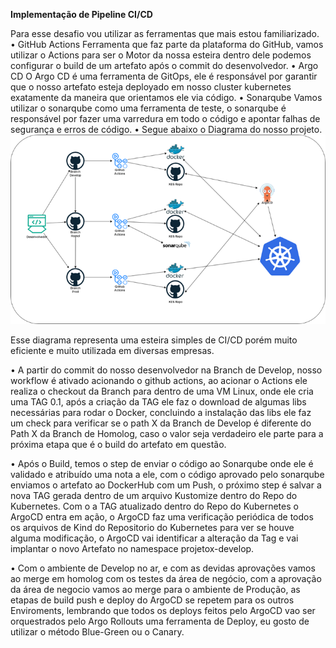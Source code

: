 **Implementação de Pipeline CI/CD**

Para esse desafio vou utilizar as ferramentas que mais estou familiarizado.
•	GitHub Actions
Ferramenta que faz parte da plataforma do GitHub, vamos utilizar o Actions para ser o Motor da nossa esteira dentro dele podemos configurar o build de um artefato após o commit do desenvolvedor.
•	Argo CD
O Argo CD é uma ferramenta de GitOps, ele é responsável por garantir que o nosso artefato esteja deployado em nosso cluster kubernetes exatamente da maneira que orientamos ele via código.
•	Sonarqube
Vamos utilizar o sonarqube como uma ferramenta de teste, o sonarqube é responsável por fazer uma varredura em todo o código e apontar falhas de segurança e erros de código.
•	Segue abaixo o Diagrama do nosso projeto.
![alt text](workflow.png)

Esse diagrama representa uma esteira simples de CI/CD porém muito eficiente e muito utilizada em diversas empresas.
    
•	A partir do commit do nosso desenvolvedor na Branch de Develop, nosso workflow é ativado acionando o github actions, ao acionar o Actions ele realiza o checkout da Branch para dentro de uma VM Linux, onde ele cria uma TAG 0.1, após a criação da TAG ele faz o download de algumas libs necessárias para rodar o Docker, concluindo a instalação das libs ele faz um check para verificar se o path X da Branch de Develop é diferente do Path X da Branch de Homolog, caso o valor seja verdadeiro ele parte para a próxima etapa que é o build do artefato em questão.

•	Após o Build, temos o step de enviar o código ao Sonarqube onde ele é validado e atribuído uma nota a ele, com o código aprovado pelo sonarqube enviamos o artefato ao DockerHub com um Push, o próximo step é salvar a nova TAG gerada dentro de um arquivo Kustomize dentro do Repo do Kubernetes.
Com o a TAG atualizado dentro do Repo do Kubernetes o ArgoCD entra em ação, o ArgoCD faz uma verificação periódica de todos os arquivos de Kind do Repositorio do Kubernetes para ver se houve alguma modificação, o ArgoCD vai identificar a alteração da Tag e vai implantar o novo Artefato no namespace projetox-develop.

•	Com o ambiente de Develop no ar, e com as devidas aprovações vamos ao merge em homolog com os testes da área de negócio, com a aprovação da área de negocio vamos ao merge para o ambiente de Produção, as etapas de build push e deploy do ArgoCD se repetem para os outros Enviroments, lembrando que todos os deploys feitos pelo ArgoCD vao ser orquestrados pelo Argo Rollouts uma ferramenta de Deploy, eu gosto de utilizar o método Blue-Green ou o Canary.

